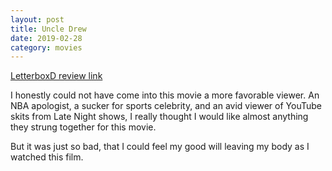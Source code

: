 ```yaml
---
layout: post
title: Uncle Drew
date: 2019-02-28
category: movies
---
```

 
[LetterboxD review link](https://letterboxd.com/samarthbhaskar/film/uncle-drew/)

I honestly could not have come into this movie a more favorable viewer. An NBA apologist, a sucker for sports celebrity, and an avid viewer of YouTube skits from Late Night shows, I really thought I would like almost anything they strung together for this movie.

But it was just so bad, that I could feel my good will leaving my body as I watched this film. 
